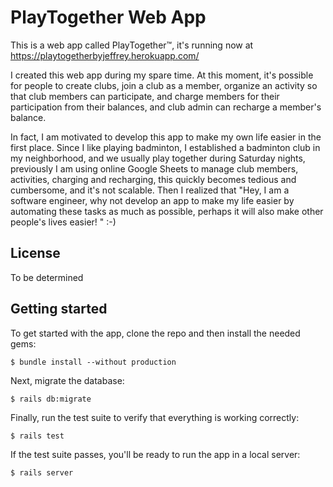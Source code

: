 # PlayTogether Web App

This is a web app called PlayTogether&trade;, it's running now at https://playtogetherbyjeffrey.herokuapp.com/

I created this web app during my spare time. At this moment, it's possible for people to create clubs, join a club as a member, organize an activity so that club members can participate, and charge members for their participation from their balances, and club admin can recharge a member's balance.

In fact, I am motivated to develop this app to make my own life easier in the first place. Since I like playing badminton, I established a badminton club in my neighborhood, and we usually play together during Saturday nights, previously I am using online Google Sheets to manage club members, activities, charging and recharging, this quickly becomes tedious and cumbersome, and it's not scalable. Then I realized that "Hey, I am a software engineer, why not develop an app to make my life easier by automating these tasks as much as possible, perhaps it will also make other people's lives easier! " :-)

## License

To be determined

## Getting started

To get started with the app, clone the repo and then install the needed gems:

```
$ bundle install --without production
```

Next, migrate the database:

```
$ rails db:migrate
```

Finally, run the test suite to verify that everything is working correctly:

```
$ rails test
```

If the test suite passes, you'll be ready to run the app in a local server:

```
$ rails server
```
